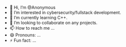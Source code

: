 - 👋 Hi, I’m @Anonymous
- 👀 I’m interested in cybersecurity/fullstack development.
- 🌱 I’m currently learning C++.
- 💞️ I’m looking to collaborate on any projects.
- 📫 How to reach me ...
- 😄 Pronouns: ...
- ⚡ Fun fact: ...

<!---
Anonymous-hub-lab/Anonymous-hub-lab is a ✨ special ✨ repository because its `README.md` (this file) appears on your GitHub profile.
You can click the Preview link to take a look at your changes.
--->
